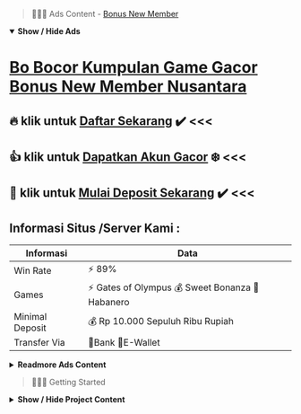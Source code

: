 > :red_circle::red_circle::red_circle: Ads Content - [Bonus New Member](https://atom.io/packages/bonus-new-member)

<details open><summary><b>Show / Hide Ads</b></summary>

# [Bo Bocor Kumpulan Game Gacor Bonus New Member Nusantara](https://atom.io/packages/bonus-new-member)
## :fire: klik untuk [Daftar Sekarang](https://golinkurl.github.io/) :heavy_check_mark: <<< 
## :thumbsup: klik untuk [Dapatkan Akun Gacor](https://golinkurl.github.io/promo/) :snowflake: <<< 
## :radio_button: klik untuk [Mulai Deposit Sekarang](https://golinkurl.github.io/register/) :heavy_check_mark: <<< 

## Informasi Situs /Server Kami : 

| Informasi  | Data |
| ------------- | ------------- |
| Win Rate  | ⚡ 89% |
| Games  | ⚡ Gates of Olympus 💰 Sweet Bonanza 🔱 Habanero |
| Minimal Deposit  | 💰 Rp 10.000 Sepuluh Ribu Rupiah |
| Transfer Via  | 🏅Bank 🏅E-Wallet |

<details><summary><b>Readmore Ads Content</b></summary>

## Table Of Content
- [Kumpulan Game Gacor Slot 4d](#slot-4d)
- [Daftar Situs Permainan Slot Online](#permainan-slot-online)
- [Info Gampang Menang Link Slot Gacor 2022](#link-slot-gacor-2022)
- [Ini Dia Pola Bonus New Member 100 Slot Game](#bonus-new-member-100-slot-game)
- [Ini Dia Cheat Game Slot Pragmatic](#game-slot-pragmatic)
- [Rumus Putaran Toto Slot4d](#toto-slot4d)
- [Bet Kecil Situs Slot Gacor 2022](#situs-slot-gacor-2022)
- [Rekomendasi Terbaik Game Slot](#game-slot)
- [Kode Rahasia Slot Aztec Gems](#slot-aztec-gems)
- [Tutorial Gacor Game Judi Slot Online](#game-judi-slot-online)

## Slot 4d
Menyediakan Saldo Yang Cukup Dalam Bermain Judi Slot Online, Dalam tips seterusnya selanjutnya merupakan pakai menyediakan saldo yang memadai agar permainan judi slot online. Dengan menyediakan saldo yang cukup, mesin game slot online hendak enteng sekali agar dalam kalahkan akibat pemain. Dan sama adanya saldo yang memadai hingga Anggota mempunyai kemungkinan yang sangat hebat pada mendapatkan jackpot detik permainan situs judi slot online.
## Permainan Slot Online
Sediakan Modal Sesuai Kemampuan Finansial, Jika kepingin untung selama menjadi Anggota slot pasti pantas tersedia modal. Duit yang hendak dikeluarkan agar berjudi disesuaikan kemampuan finansial. Hindari utang demi terbebas dari beban menuntaskan bunga. Jika untung, saudara pantas sepanjang masa menutup dana pinjaman. Bagaimana bila rugi? kamu sendiri hendak pusing karena bukan pintar membayar.
## Link Slot Gacor 2022
agentotoplay.org  didefinisikan sebagai situs judi slot online terpercaya sah dalam Indonesia yang menyuguhkan banyak sekali pertunjukan judi online terlengkap pula tinggal banyak game seru lainnya yang bisa kamu mainkan. Agentotoplay amat terkenal serta game favoritnya yang mempunyai win rate terbesar yaitu slot online. Dimana mainan mesin slot yang ditemui dalam situs judi formal kita agentotoplay.

## Bonus New Member 100 Slot Game
Slot Online Pragmatic Play Indonesia Jenis game terpopuler yang terdapat pada pragmatic play seperti Sweet Bonanza, Aztec Gems, Joker Jewels, Wild West Gold, dengan lainnya. Game slot online pragmatic play pada Indonesia berlebihan sangat umum alhasil jadi yanag pilihan dikalangan pecinta taruhan mesin slot. Tingkat kemenangan yang pas besar lalu telah dalam verifikasi dekat negara - negara besar lainnya limit pula ratusan game unggul menanti dalam provider pragmatic play Indoneia.
## Game Slot Pragmatic
Tingkat keunggulan tertinggi
Pragmatic play slot memberikan pangkat keunggulan terbaik menjumpai agen-agen yang udah berproses sama. RTP maupun Return To Player dari provider pragmatic menerima nomor 90%.
## Toto Slot4d
Nama pragmatic play rasanya sudah tak aneh ditelinga pecinta judi slot online indonesia. Deretan game slot online unggul dikreasikan sama provider slot online terbesar asalkan Malta ini. Dog House Megaways, Sweet Bonanza, Wild West Gold, Buffalo King menjadi masukan sebagian daftar slot online pilihan yang berhasil dipasarkan karena provider slot online sama logo oren hitam ini.
## Situs Slot Gacor 2022
Selain ada bagaikan game slot online, game slot online gacor Book of Aztec King udah terbenam ke banyak kasino. Ini menandakan bahwa Book of Aztec King memliki banyak peminat. Potensi winrate meraih 96.50% bersama jackpot maxwin makin besar dari x500. Secara keseluruhan game gacor slot ini menyampaikan kemahiran bermain slot yang sensasional. Slotter sanggup menyaring game slot gacor keluaran Juni 2022 alias sebelumnya dari Pragmatic Play dekat atas. Slotter bisa menyeleksi game sesuai sama tema lalu karakteristik yang slotter sukai. Semoga slotter selalu beruntung!
## Game Slot
Bermain Di Situs Judi Slot Gacor dengan Terpercaya
Untuk tips terakhir yaitu mencari situs judi slot gacor selanjutnya terpercaya. Soalnya permainan dekat situs slot gacor serta terpercaya, Anggota hendak merasa tersembunyi dari beraneka macam situs judi online penipu yang suka-suka berpura-pura bagai penyedia situs judi online. Sebab itu member kudu bisa menyaring situs judi online gacor selanjutnya terpercaya. Dan kita sama bangga menyatakan kita salah suatu situs judi online gacor serta terpercaya sampai-sampai tatkala ini.
## Slot Aztec Gems
Layanan 24 Jam Penuh, Ada kondisi lainnya situs judi Bettor miliki judi situs game aman. Hal ini berkaitan pakai layanan situs tersedia. Bettor tidak hendak kesulitan online bermain serta layanan selama 24 jam. Bandar game slot terbaik, sebuah slot suka situs online karena bisa menyesuaikan serta waktunya sendiri. Bettor bukan butuh bermain hanya di peluang kosong saja. Semua terusan mampu Bettor lakukan serta sederhana. Bettor bisa permainan jika terbangun pada tengah malam pada situs berikut situs slot online. Cobalah online menyelidiki sarung situs sesuai jadi layanan 24 jam agak tersedia. Semua situs bisa Bettor mainkan alhasil bukan butuh merasakan buntu serupa sekali. Bayangkan cuma ketangguhan situs judi Bettor diterima pakai layanan non stop situs ada pula. Bandar game slot situs suka serta layanan situs seperti ini.
## Game Judi Slot Online
Tetapkan modal game ini tentunya hendak berarti bakal siapa-siapa pun yang memainkan pertunjukan slot habanero online disaat ini. Terlebih sedang lakukan kalian yang bermain slot habanero online, untuk modal yang nantinya perlu Kamu sampaikan ini pun nggak mesti biasa- biasanya saja. Karena yang diperlukan jam permainan ini kurang bertambah modalnya hanya untuk menolong kalian mendapatkan jackpot hebat dekat selama game.

</details>

</details>

> :red_circle::red_circle::red_circle: Getting Started

<details><summary><b>Show / Hide Project Content</b></summary>

#  Project Name / Title : 
ATPEngine Project #3
##  Getting Started : 
These instructions will get you a copy of the project up and running on your local machine for development and testing purposes. See deployment for notes on how to deploy the project on a live system.

##  Installation for ATPEngine Project #3 : 
A step by step guide that will tell you how to get the development environment up and running.
<ul><li>How to install #1</li><li>How to install #2</li><li>How to install #3</li><li>How to install #4</li><li>How to install #5</li><li>How to install #6</li></ul>

##  Usage : 
A few examples of useful commands and/or tasks.
<ul><li>Usage #1</li><li>Usage  #2</li><li>Usage  #3</li><li>Usage #4</li><li>Usage  #5</li><li>Usage  #6</li></ul>

##  Ads Links : 
Get To Know about our other ads.


[Slot Injector Demo Mudah](https://atom.io/packages/slot-injector)

[Pragmatik Slot Offline Mod Apk](https://atom.io/packages/pragmatik-slot)

[Prediksi Slot Gacor Paling Jitu](https://atom.io/packages/prediksi-slot-gacor)

[Slot Baru Joker Gaming](https://atom.io/packages/slot-baru)

[Slot 5000 Layanan Server 24 Jam](https://atom.io/packages/slot-5000)

[Slot Games Penghasil Saldo Dana](https://atom.io/packages/slot-games)

[Slot Apk Gacor Pragmatic](https://atom.io/packages/slot-apk)

[Pg Slot Provider Terlengkap](https://atom.io/packages/pg-slot)

[Rtp Slot Pragmatic Paling Baru](https://atom.io/packages/rtp-slot-pragmatic)

[Free Slot Pragmatic Indonesia Terpercaya](https://atom.io/packages/free-slot-pragmatic)

[Toto Slot 777 Bisa Kirim Chip](https://atom.io/packages/toto-slot-777)

[Akun Slot Uno Nusantara](https://atom.io/packages/akun-slot-uno)

[Pragmatic Slot Indonesia Terlengkap Nih](https://atom.io/packages/pragmatic-slot-indonesia)

[Menang 4d Slot Rekomendasi Kami](https://atom.io/packages/menang-4d-slot)

[Hk Togel Online Terbaik](https://atom.io/packages/hk-togel)

##  Additional Project That Can Be Usefull : 
Get To Know about our other projects.


[ATPEngine Project #94](https://atom.io/packages/atpengine-project-94)

[ATPEngine Project #62](https://atom.io/packages/atpengine-project-62)

[ATPEngine Project #28](https://atom.io/packages/atpengine-project-28)

[ATPEngine Project #50](https://atom.io/packages/atpengine-project-50)

[ATPEngine Project #36](https://atom.io/packages/atpengine-project-36)

[ATPEngine Project #63](https://atom.io/packages/atpengine-project-63)

[ATPEngine Project #71](https://atom.io/packages/atpengine-project-71)

[ATPEngine Project #14](https://atom.io/packages/atpengine-project-14)

[ATPEngine Project #24](https://atom.io/packages/atpengine-project-24)

[ATPEngine Project #59](https://atom.io/packages/atpengine-project-59)

[ATPEngine Project #46](https://atom.io/packages/atpengine-project-46)

[ATPEngine Project #6](https://atom.io/packages/atpengine-project-6)

[ATPEngine Project #5](https://atom.io/packages/atpengine-project-5)

[ATPEngine Project #66](https://atom.io/packages/atpengine-project-66)

##  Master Project : 
Incase you want to know more about our master project, please visit [ATPEngine Home Project](https://atom.io/packages/atpengine-home-project)

</details>
